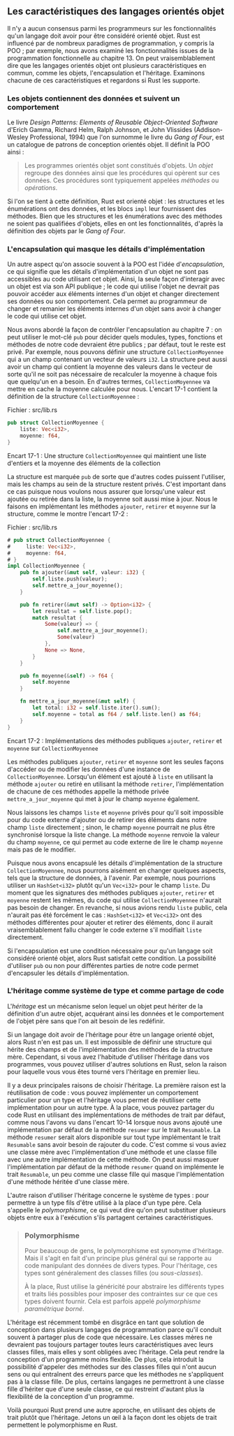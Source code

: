 <!--
## Characteristics of Object-Oriented Languages
-->

## Les caractéristiques des langages orientés objet

<!--
There is no consensus in the programming community about what features a
language must have to be considered object oriented. Rust is influenced by many
programming paradigms, including OOP; for example, we explored the features
that came from functional programming in Chapter 13. Arguably, OOP languages
share certain common characteristics, namely objects, encapsulation, and
inheritance. Let’s look at what each of those characteristics means and whether
Rust supports it.
-->

Il n'y a aucun consensus parmi les programmeurs sur les fonctionnalités qu'un
langage doit avoir pour être considéré orienté objet. Rust est influencé par
de nombreux paradigmes de programmation, y compris la POO ; par exemple, nous
avons examiné les fonctionnalités issues de la programmation fonctionnelle au
chapitre 13. On peut vraisemblablement dire que les langages orientés objet ont
plusieurs caractéristiques en commun, comme les objets, l'encapsulation et
l'héritage. Examinons chacune de ces caractéristiques et regardons si Rust
les supporte.

<!--
### Objects Contain Data and Behavior
-->

### Les objets contiennent des données et suivent un comportement

<!--
The book *Design Patterns: Elements of Reusable Object-Oriented Software* by
Erich Gamma, Richard Helm, Ralph Johnson, and John Vlissides (Addison-Wesley
Professional, 1994) colloquially referred to as *The Gang of Four* book, is a
catalog of object-oriented design patterns. It defines OOP this way:
-->

Le livre *Design Patterns: Elements of Reusable Object-Oriented Software*
d'Erich Gamma, Richard Helm, Ralph Johnson, et John Vlissides (Addison-Wesley
Professional, 1994) que l'on surnomme le livre du *Gang of Four*, est un
catalogue de patrons de conception orientés objet. Il définit la POO ainsi :

<!--
> Object-oriented programs are made up of objects. An *object* packages both
> data and the procedures that operate on that data. The procedures are
> typically called *methods* or *operations*.
-->

> Les programmes orientés objet sont constitués d'objets. Un *objet* regroupe
> des données ainsi que les procédures qui opèrent sur ces données. Ces
> procédures sont typiquement appelées *méthodes* ou *opérations*.

<!--
Using this definition, Rust is object oriented: structs and enums have data,
and `impl` blocks provide methods on structs and enums. Even though structs and
enums with methods aren’t *called* objects, they provide the same
functionality, according to the Gang of Four’s definition of objects.
-->

Si l'on se tient à cette définition, Rust est orienté objet : les structures et
les énumérations ont des données, et les blocs `impl` leur fournissent des
méthodes. Bien que les structures et les énumérations avec des méthodes ne soient pas qualifiées
d'objets, elles en ont les fonctionnalités, d'après la définition des objets par
le *Gang of Four*.

<!--
### Encapsulation that Hides Implementation Details
-->

### L'encapsulation qui masque les détails d'implémentation

<!--
Another aspect commonly associated with OOP is the idea of *encapsulation*,
which means that the implementation details of an object aren’t accessible to
code using that object. Therefore, the only way to interact with an object is
through its public API; code using the object shouldn’t be able to reach into
the object’s internals and change data or behavior directly. This enables the
programmer to change and refactor an object’s internals without needing to
change the code that uses the object.
-->

Un autre aspect qu'on associe souvent à la POO est l'idée d'*encapsulation*, ce
qui signifie que les détails d'implémentation d'un objet ne sont pas accessibles
au code utilisant cet objet. Ainsi, la seule façon d'interagir avec un objet est
via son API publique ; le code qui utilise l'objet ne devrait pas pouvoir
accéder aux éléments internes d'un objet et changer directement ses données ou
son comportement. Cela permet au programmeur de changer et remanier les éléments
internes d'un objet sans avoir à changer le code qui utilise cet objet.

<!--
We discussed how to control encapsulation in Chapter 7: we can use the `pub`
keyword to decide which modules, types, functions, and methods in our code
should be public, and by default everything else is private. For example, we
can define a struct `AveragedCollection` that has a field containing a vector
of `i32` values. The struct can also have a field that contains the average of
the values in the vector, meaning the average doesn’t have to be computed
on demand whenever anyone needs it. In other words, `AveragedCollection` will
cache the calculated average for us. Listing 17-1 has the definition of the
`AveragedCollection` struct:
-->

Nous avons abordé la façon de contrôler l'encapsulation au chapitre 7 : on peut
utiliser le mot-clé `pub` pour décider quels modules, types, fonctions et
méthodes de notre code devraient être publics ; par défaut, tout le reste est
privé. Par exemple, nous pouvons définir une structure `CollectionMoyennee` qui
a un champ contenant un vecteur de valeurs `i32`. La structure peut aussi avoir
un champ qui contient la moyenne des valeurs dans le vecteur de sorte qu'il ne
soit pas nécessaire de recalculer la moyenne à chaque fois que quelqu'un en a
besoin. En d'autres termes, `CollectionMoyennee` va mettre en cache la moyenne
calculée pour nous. L'encart 17-1 contient la définition de la structure
`CollectionMoyennee` :

<!--
<span class="filename">Filename: src/lib.rs</span>
-->

<span class="filename">Fichier : src/lib.rs</span>

<!--
```rust
pub struct AveragedCollection {
    list: Vec<i32>,
    average: f64,
}
```
-->

```rust
pub struct CollectionMoyennee {
    liste: Vec<i32>,
    moyenne: f64,
}
```

<!--
<span class="caption">Listing 17-1: An `AveragedCollection` struct that
maintains a list of integers and the average of the items in the
collection</span>
-->

<span class="caption">Encart 17-1 : Une structure `CollectionMoyennee` qui
maintient une liste d'entiers et la moyenne des éléments de la collection</span>

<!--
The struct is marked `pub` so that other code can use it, but the fields within
the struct remain private. This is important in this case because we want to
ensure that whenever a value is added or removed from the list, the average is
also updated. We do this by implementing `add`, `remove`, and `average` methods
on the struct, as shown in Listing 17-2:
-->

La structure est marquée `pub` de sorte que d'autres codes puissent l'utiliser,
mais les champs au sein de la structure restent privés. C'est important dans ce
cas puisque nous voulons nous assurer que lorsqu'une valeur est ajoutée ou
retirée dans la liste, la moyenne soit aussi mise à jour. Nous le faisons en
implémentant les méthodes `ajouter`, `retirer` et `moyenne` sur la structure,
comme le montre l'encart 17-2 :

<!--
<span class="filename">Filename: src/lib.rs</span>
-->

<span class="filename">Fichier : src/lib.rs</span>

<!--
```rust
# pub struct AveragedCollection {
#     list: Vec<i32>,
#     average: f64,
# }
impl AveragedCollection {
    pub fn add(&mut self, value: i32) {
        self.list.push(value);
        self.update_average();
    }

    pub fn remove(&mut self) -> Option<i32> {
        let result = self.list.pop();
        match result {
            Some(value) => {
                self.update_average();
                Some(value)
            },
            None => None,
        }
    }

    pub fn average(&self) -> f64 {
        self.average
    }

    fn update_average(&mut self) {
        let total: i32 = self.list.iter().sum();
        self.average = total as f64 / self.list.len() as f64;
    }
}
```
-->

```rust
# pub struct CollectionMoyennee {
#     liste: Vec<i32>,
#     moyenne: f64,
# }
impl CollectionMoyennee {
    pub fn ajouter(&mut self, valeur: i32) {
        self.liste.push(valeur);
        self.mettre_a_jour_moyenne();
    }

    pub fn retirer(&mut self) -> Option<i32> {
        let resultat = self.liste.pop();
        match resultat {
            Some(valeur) => {
                self.mettre_a_jour_moyenne();
                Some(valeur)
            },
            None => None,
        }
    }

    pub fn moyenne(&self) -> f64 {
        self.moyenne
    }

    fn mettre_a_jour_moyenne(&mut self) {
        let total: i32 = self.liste.iter().sum();
        self.moyenne = total as f64 / self.liste.len() as f64;
    }
}
```

<!--
<span class="caption">Listing 17-2: Implementations of the public methods
`add`, `remove`, and `average` on `AveragedCollection`</span>
-->

<span class="caption">Encart 17-2 : Implémentations des méthodes publiques
`ajouter`, `retirer` et `moyenne` sur `CollectionMoyennee`</span>

<!--
The public methods `add`, `remove`, and `average` are the only ways to access
or modify data in an instance of `AveragedCollection`. When an item is added
to `list` using the `add` method or removed using the `remove` method, the
implementations of each call the private `update_average` method that handles
updating the `average` field as well.
-->

Les méthodes publiques `ajouter`, `retirer` et `moyenne` sont les seules façons
d'accéder ou de modifier les données d'une instance de `CollectionMoyennee`.
Lorsqu'un élément est ajouté à `liste` en utilisant la méthode `ajouter` ou
retiré en utilisant la méthode `retirer`, l'implémentation de chacune de ces
méthodes appelle la méthode privée `mettre_a_jour_moyenne` qui met à jour le
champ `moyenne` également.

<!--
We leave the `list` and `average` fields private so there is no way for
external code to add or remove items to the `list` field directly; otherwise,
the `average` field might become out of sync when the `list` changes. The
`average` method returns the value in the `average` field, allowing external
code to read the `average` but not modify it.
-->

Nous laissons les champs `liste` et `moyenne` privés pour qu'il soit impossible
pour du code externe d'ajouter ou de retirer des éléments dans notre champ
`liste` directement ; sinon, le champ `moyenne` pourrait ne plus être
synchronisé lorsque la liste change. La méthode `moyenne` renvoie la valeur du
champ `moyenne`, ce qui permet au code externe de lire le champ `moyenne` mais
pas de le modifier.

<!--
Because we’ve encapsulated the implementation details of the struct
`AveragedCollection`, we can easily change aspects, such as the data structure,
in the future. For instance, we could use a `HashSet<i32>` instead of a
`Vec<i32>` for the `list` field. As long as the signatures of the `add`,
`remove`, and `average` public methods stay the same, code using
`AveragedCollection` wouldn’t need to change. If we made `list` public instead,
this wouldn’t necessarily be the case: `HashSet<i32>` and `Vec<i32>` have
different methods for adding and removing items, so the external code would
likely have to change if it were modifying `list` directly.
-->

Puisque nous avons encapsulé les détails d'implémentation de la structure
`CollectionMoyennee`, nous pourrons aisément en changer quelques aspects, tels
que la structure de données, à l'avenir. Par exemple, nous pourrions utiliser
un `HashSet<i32>` plutôt qu'un `Vec<i32>` pour le champ `liste`. Du moment que
les signatures des méthodes publiques `ajouter`, `retirer` et `moyenne` restent
les mêmes, du code qui utilise `CollectionMoyennee` n'aurait pas besoin de
changer. En revanche, si nous avions rendu `liste` public, cela n'aurait pas été
forcément le cas : `HashSet<i32>` et `Vec<i32>` ont des méthodes différentes
pour ajouter et retirer des éléments, donc il aurait vraisemblablement fallu
changer le code externe s'il modifiait `liste` directement.

<!--
If encapsulation is a required aspect for a language to be considered object
oriented, then Rust meets that requirement. The option to use `pub` or not for
different parts of code enables encapsulation of implementation details.
-->

Si l'encapsulation est une condition nécessaire pour qu'un langage soit
considéré orienté objet, alors Rust satisfait cette condition. La possibilité
d'utiliser `pub` ou non pour différentes parties de notre code permet
d'encapsuler les détails d'implémentation.

<!--
### Inheritance as a Type System and as Code Sharing
-->

### L'héritage comme système de type et comme partage de code

<!--
*Inheritance* is a mechanism whereby an object can inherit from another
object’s definition, thus gaining the parent object’s data and behavior without
you having to define them again.
-->

L'*héritage* est un mécanisme selon lequel un objet peut hériter de la
définition d'un autre objet, acquérant ainsi les données et le comportement de
l'objet père sans que l'on ait besoin de les redéfinir.

<!--
If a language must have inheritance to be an object-oriented language, then
Rust is not one. There is no way to define a struct that inherits the parent
struct’s fields and method implementations. However, if you’re used to having
inheritance in your programming toolbox, you can use other solutions in Rust,
depending on your reason for reaching for inheritance in the first place.
-->

Si un langage doit avoir de l'héritage pour être un langage orienté objet, alors
Rust n'en est pas un. Il est impossible de définir une structure qui hérite des
champs et de l'implémentation des méthodes de la structure mère. Cependant, si
vous avez l'habitude d'utiliser l'héritage dans vos programmes, vous pouvez
utiliser d'autres solutions en Rust, selon la raison pour laquelle vous vous
êtes tourné vers l'héritage en premier lieu.

<!--
You choose inheritance for two main reasons. One is for reuse of code: you can
implement particular behavior for one type, and inheritance enables you to
reuse that implementation for a different type. You can share Rust code using
default trait method implementations instead, which you saw in Listing 10-14
when we added a default implementation of the `summarize` method on the
`Summary` trait. Any type implementing the `Summary` trait would have the
`summarize` method available on it without any further code. This is similar to
a parent class having an implementation of a method and an inheriting child
class also having the implementation of the method. We can also override the
default implementation of the `summarize` method when we implement the
`Summary` trait, which is similar to a child class overriding the
implementation of a method inherited from a parent class.
-->

Il y a deux principales raisons de choisir l'héritage. La première raison est la
réutilisation de code : vous pouvez implémenter un comportement particulier pour
un type et l'héritage vous permet de réutiliser cette implémentation pour un
autre type. À la place, vous pouvez partager du code Rust en utilisant des
implémentations de méthodes de trait par défaut, comme nous l'avons vu dans
l'encart 10-14 lorsque nous avons ajouté une implémentation par défaut de la
méthode `resumer` sur le trait `Resumable`. La méthode `resumer` serait alors
disponible sur tout type implémentant le trait `Resumable` sans avoir besoin de
rajouter du code. C'est comme si vous aviez une classe mère avec
l'implémentation d'une méthode et une classe fille avec une autre implémentation
de cette méthode. On peut aussi masquer l'implémentation par défaut de la
méthode `resumer` quand on implémente le trait `Resumable`, un peu comme une
classe fille qui masque l'implémentation d'une méthode héritée d'une classe
mère.

<!--
The other reason to use inheritance relates to the type system: to enable a
child type to be used in the same places as the parent type. This is also
called *polymorphism*, which means that you can substitute multiple objects for
each other at runtime if they share certain characteristics.
-->

L'autre raison d'utiliser l'héritage concerne le système de types : pour
permettre à un type fils d'être utilisé à la place d'un type père. Cela
s'appelle le *polymorphisme*, ce qui veut dire qu'on peut substituer plusieurs
objets entre eux à l'exécution s'ils partagent certaines caractéristiques.

<!--
> ### Polymorphism
>
> To many people, polymorphism is synonymous with inheritance. But it’s
> actually a more general concept that refers to code that can work with data
> of multiple types. For inheritance, those types are generally subclasses.
>
> Rust instead uses generics to abstract over different possible types and
> trait bounds to impose constraints on what those types must provide. This is
> sometimes called *bounded parametric polymorphism*.
-->

> ### Polymorphisme
>
> Pour beaucoup de gens, le polymorphisme est synonyme d'héritage. Mais il
> s'agit en fait d'un principe plus général qui se rapporte au code manipulant
> des données de divers types. Pour l'héritage, ces types sont généralement des
> classes filles (ou *sous-classes*).
>
> À la place, Rust utilise la généricité pour abstraire les différents types et
> traits liés possibles pour imposer des contraintes sur ce que ces types
> doivent fournir. Cela est parfois appelé *polymorphisme paramétrique borné*.

<!--
Inheritance has recently fallen out of favor as a programming design solution
in many programming languages because it’s often at risk of sharing more code
than necessary. Subclasses shouldn’t always share all characteristics of their
parent class but will do so with inheritance. This can make a program’s design
less flexible. It also introduces the possibility of calling methods on
subclasses that don’t make sense or that cause errors because the methods don’t
apply to the subclass. In addition, some languages will only allow a subclass
to inherit from one class, further restricting the flexibility of a program’s
design.
-->

L'héritage est récemment tombé en disgrâce en tant que solution de conception
dans plusieurs langages de programmation parce qu'il conduit souvent à partager
plus de code que nécessaire. Les classes mères ne devraient pas toujours
partager toutes leurs caractéristiques avec leurs classes filles, mais elles y
sont obligées avec l'héritage. Cela peut rendre la conception d'un programme
moins flexible. De plus, cela introduit la possibilité d'appeler des méthodes
sur des classes filles qui n'ont aucun sens ou qui entraînent des erreurs parce
que les méthodes ne s'appliquent pas à la classe fille. De plus, certains
langages ne permettront à une classe fille d'hériter que d'une seule classe, ce
qui restreint d'autant plus la flexibilité de la conception d'un programme.

<!--
For these reasons, Rust takes a different approach, using trait objects instead
of inheritance. Let’s look at how trait objects enable polymorphism in Rust.
-->

Voilà pourquoi Rust prend une autre approche, en utilisant des objets de trait
plutôt que l'héritage. Jetons un œil à la façon dont les objets de trait
permettent le polymorphisme en Rust.
